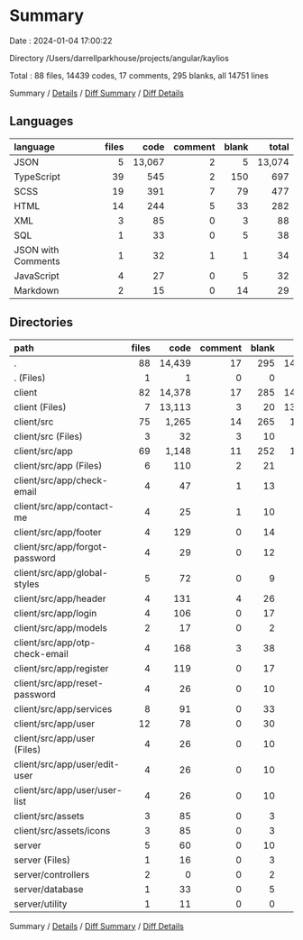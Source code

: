 # Summary

Date : 2024-01-04 17:00:22

Directory /Users/darrellparkhouse/projects/angular/kaylios

Total : 88 files,  14439 codes, 17 comments, 295 blanks, all 14751 lines

Summary / [Details](details.md) / [Diff Summary](diff.md) / [Diff Details](diff-details.md)

## Languages
| language | files | code | comment | blank | total |
| :--- | ---: | ---: | ---: | ---: | ---: |
| JSON | 5 | 13,067 | 2 | 5 | 13,074 |
| TypeScript | 39 | 545 | 2 | 150 | 697 |
| SCSS | 19 | 391 | 7 | 79 | 477 |
| HTML | 14 | 244 | 5 | 33 | 282 |
| XML | 3 | 85 | 0 | 3 | 88 |
| SQL | 1 | 33 | 0 | 5 | 38 |
| JSON with Comments | 1 | 32 | 1 | 1 | 34 |
| JavaScript | 4 | 27 | 0 | 5 | 32 |
| Markdown | 2 | 15 | 0 | 14 | 29 |

## Directories
| path | files | code | comment | blank | total |
| :--- | ---: | ---: | ---: | ---: | ---: |
| . | 88 | 14,439 | 17 | 295 | 14,751 |
| . (Files) | 1 | 1 | 0 | 0 | 1 |
| client | 82 | 14,378 | 17 | 285 | 14,680 |
| client (Files) | 7 | 13,113 | 3 | 20 | 13,136 |
| client/src | 75 | 1,265 | 14 | 265 | 1,544 |
| client/src (Files) | 3 | 32 | 3 | 10 | 45 |
| client/src/app | 69 | 1,148 | 11 | 252 | 1,411 |
| client/src/app (Files) | 6 | 110 | 2 | 21 | 133 |
| client/src/app/check-email | 4 | 47 | 1 | 13 | 61 |
| client/src/app/contact-me | 4 | 25 | 1 | 10 | 36 |
| client/src/app/footer | 4 | 129 | 0 | 14 | 143 |
| client/src/app/forgot-password | 4 | 29 | 0 | 12 | 41 |
| client/src/app/global-styles | 5 | 72 | 0 | 9 | 81 |
| client/src/app/header | 4 | 131 | 4 | 26 | 161 |
| client/src/app/login | 4 | 106 | 0 | 17 | 123 |
| client/src/app/models | 2 | 17 | 0 | 2 | 19 |
| client/src/app/otp-check-email | 4 | 168 | 3 | 38 | 209 |
| client/src/app/register | 4 | 119 | 0 | 17 | 136 |
| client/src/app/reset-password | 4 | 26 | 0 | 10 | 36 |
| client/src/app/services | 8 | 91 | 0 | 33 | 124 |
| client/src/app/user | 12 | 78 | 0 | 30 | 108 |
| client/src/app/user (Files) | 4 | 26 | 0 | 10 | 36 |
| client/src/app/user/edit-user | 4 | 26 | 0 | 10 | 36 |
| client/src/app/user/user-list | 4 | 26 | 0 | 10 | 36 |
| client/src/assets | 3 | 85 | 0 | 3 | 88 |
| client/src/assets/icons | 3 | 85 | 0 | 3 | 88 |
| server | 5 | 60 | 0 | 10 | 70 |
| server (Files) | 1 | 16 | 0 | 3 | 19 |
| server/controllers | 2 | 0 | 0 | 2 | 2 |
| server/database | 1 | 33 | 0 | 5 | 38 |
| server/utility | 1 | 11 | 0 | 0 | 11 |

Summary / [Details](details.md) / [Diff Summary](diff.md) / [Diff Details](diff-details.md)